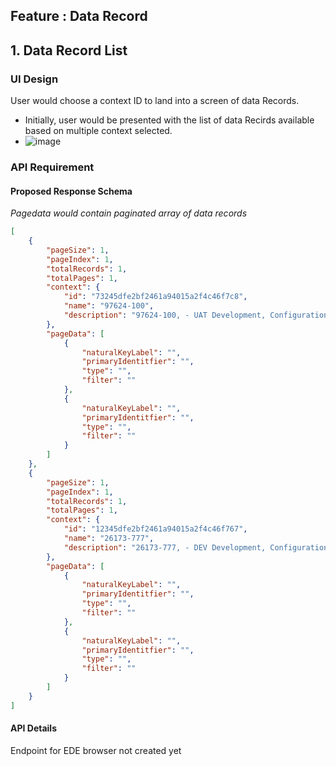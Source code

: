 ## Feature : Data Record

## 1. Data Record List

### UI Design

User would choose a context ID to land into a screen of data Records.

- Initially, user would be presented with the list of data Recirds available based on multiple context selected.
- ![image](https://user-images.githubusercontent.com/99733969/194864304-69a48c47-9288-4809-b47d-cb430b40bc62.png)


### API Requirement

#### Proposed Response Schema

_Pagedata would contain paginated array of data records_

```json
[
    {
        "pageSize": 1,
        "pageIndex": 1,
        "totalRecords": 1,
        "totalPages": 1,
        "context": {
            "id": "73245dfe2bf2461a94015a2f4c46f7c8",
            "name": "97624-100",
            "description": "97624-100, - UAT Development, Configuration in UAT (For ACNX Data flows)"
        },
        "pageData": [
            {
                "naturalKeyLabel": "",
                "primaryIdentitfier": "",
                "type": "",
                "filter": ""
            },
            {
                "naturalKeyLabel": "",
                "primaryIdentitfier": "",
                "type": "",
                "filter": ""
            }
        ]
    },
    {
        "pageSize": 1,
        "pageIndex": 1,
        "totalRecords": 1,
        "totalPages": 1,
        "context": {
            "id": "12345dfe2bf2461a94015a2f4c46f767",
            "name": "26173-777",
            "description": "26173-777, - DEV Development, Configuration in DEV (For ACNX Data flows)"
        },
        "pageData": [
            {
                "naturalKeyLabel": "",
                "primaryIdentitfier": "",
                "type": "",
                "filter": ""
            },
            {
                "naturalKeyLabel": "",
                "primaryIdentitfier": "",
                "type": "",
                "filter": ""
            }
        ]
    }
]
```

#### API Details

Endpoint for EDE browser not created yet

